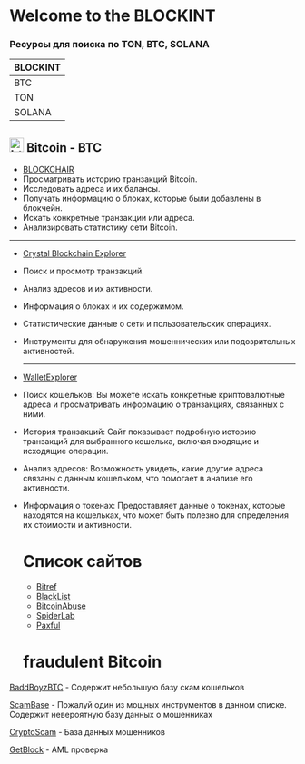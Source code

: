# Welcome to the BLOCKINT 

### Ресурсы для поиска по TON, BTC, SOLANA 

| BLOCKINT                                  | 
|-------------------------------------------|
| BTC                                       | 
| TON                                       | 
| SOLANA                                    | 

## <img src="https://cryptologos.cc/logos/bitcoin-btc-logo.png" alt="btc" style="width:25px;" width="25" height="25" /> Bitcoin - BTC

- [BLOCKCHAIR](https://blockchair.com/bitcoin)
-  Просматривать историю транзакций Bitcoin.
- Исследовать адреса и их балансы.
- Получать информацию о блоках, которые были добавлены в блокчейн.
- Искать конкретные транзакции или адреса.
- Анализировать статистику сети Bitcoin.

_______________________________________________

- [Crystal Blockchain Explorer](https://explorer.crystalblockchain.com/)
- Поиск и просмотр транзакций.
- Анализ адресов и их активности.
- Информация о блоках и их содержимом.
- Статистические данные о сети и пользовательских операциях.
- Инструменты для обнаружения мошеннических или подозрительных активностей.

  _______________________________________________

- [WalletExplorer](https://www.walletexplorer.com/)
- Поиск кошельков: Вы можете искать конкретные криптовалютные адреса и просматривать информацию о транзакциях, связанных с ними.
- История транзакций: Сайт показывает подробную историю транзакций для выбранного кошелька, включая входящие и исходящие операции.
- Анализ адресов: Возможность увидеть, какие другие адреса связаны с данным кошельком, что помогает в анализе его активности.
- Информация о токенах: Предоставляет данные о токенах, которые находятся на кошельках, что может быть полезно для определения их стоимости и активности.

  # Список сайтов 

  - [Bitref](https://bitref.com/)
  - [BlackList](https://www.cryptoblacklist.io/en/bitcoin-blacklist/)
  - [BitcoinAbuse](https://www.scamsearch.io/)
  - [SpiderLab](https://www.spyderlab.org/)
  - [Paxful](https://paxful.com/it/user/XXX)

  # fraudulent Bitcoin

 [BaddBoyzBTC](https://github.com/mitchellkrogza/Badd-Boyz-Bitcoin-Scammers) - Содержит небольшую базу скам кошельков  
 
 [ScamBase](https://www.scamsearch.io/) - Пожалуй один из мощных инструментов в данном списке. Содержит невероятную базу данных о мошенниках
 
 [CryptoScam](https://cryptoscamdb.org/scams/) - База данных мошенников
 
 [GetBlock](https://getblock.net/) - AML проверка



 

  
